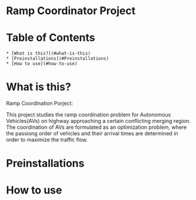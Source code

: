 # Ramp Coordinator Project
# Table of Contents
    * [What is this?](#what-is-this)
    * [Preinstallations](#Preinstallations)
    * [How to use](#how-to-use)
# What is this?
Ramp Coordination Porject:

This project studies the ramp coordination problem for Autonomous Vehicles(AVs) on highway approaching
a certain conflicting merging region. The coordination of AVs are formulated as an optimization problem,
where the passiong order of vehicles and their arrival times are determined in order to maximize the traffic flow.

# Preinstallations

# How to use   
